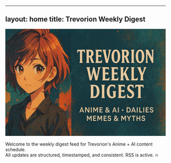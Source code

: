 
---
layout: home
title: Trevorion Weekly Digest
---

![Trevorion Weekly Digest Banner](/assets/Banner.png)

Welcome to the weekly digest feed for Trevorion's Anime + AI content schedule.  
All updates are structured, timestamped, and consistent. RSS is active. 🔥
